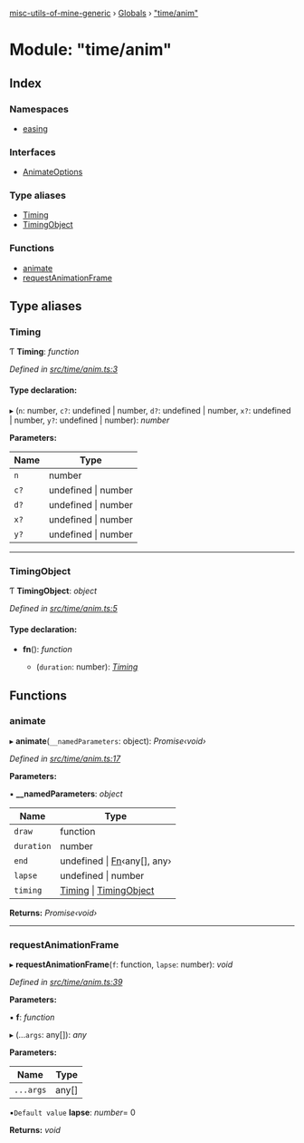 [misc-utils-of-mine-generic](../README.md) › [Globals](../globals.md) › ["time/anim"](_time_anim_.md)

# Module: "time/anim"

## Index

### Namespaces

* [easing](_time_anim_.easing.md)

### Interfaces

* [AnimateOptions](../interfaces/_time_anim_.animateoptions.md)

### Type aliases

* [Timing](_time_anim_.md#timing)
* [TimingObject](_time_anim_.md#timingobject)

### Functions

* [animate](_time_anim_.md#animate)
* [requestAnimationFrame](_time_anim_.md#requestanimationframe)

## Type aliases

###  Timing

Ƭ **Timing**: *function*

*Defined in [src/time/anim.ts:3](https://github.com/cancerberoSgx/misc-utils-of-mine/blob/4b5e32c/misc-utils-of-mine-generic/src/time/anim.ts#L3)*

#### Type declaration:

▸ (`n`: number, `c?`: undefined | number, `d?`: undefined | number, `x?`: undefined | number, `y?`: undefined | number): *number*

**Parameters:**

Name | Type |
------ | ------ |
`n` | number |
`c?` | undefined &#124; number |
`d?` | undefined &#124; number |
`x?` | undefined &#124; number |
`y?` | undefined &#124; number |

___

###  TimingObject

Ƭ **TimingObject**: *object*

*Defined in [src/time/anim.ts:5](https://github.com/cancerberoSgx/misc-utils-of-mine/blob/4b5e32c/misc-utils-of-mine-generic/src/time/anim.ts#L5)*

#### Type declaration:

* **fn**(): *function*

  * (`duration`: number): *[Timing](_time_anim_.md#timing)*

## Functions

###  animate

▸ **animate**(`__namedParameters`: object): *Promise‹void›*

*Defined in [src/time/anim.ts:17](https://github.com/cancerberoSgx/misc-utils-of-mine/blob/4b5e32c/misc-utils-of-mine-generic/src/time/anim.ts#L17)*

**Parameters:**

▪ **__namedParameters**: *object*

Name | Type |
------ | ------ |
`draw` | function |
`duration` | number |
`end` | undefined &#124; [Fn](_type_.md#fn)‹any[], any› |
`lapse` | undefined &#124; number |
`timing` | [Timing](_time_anim_.md#timing) &#124; [TimingObject](_time_anim_.md#timingobject) |

**Returns:** *Promise‹void›*

___

###  requestAnimationFrame

▸ **requestAnimationFrame**(`f`: function, `lapse`: number): *void*

*Defined in [src/time/anim.ts:39](https://github.com/cancerberoSgx/misc-utils-of-mine/blob/4b5e32c/misc-utils-of-mine-generic/src/time/anim.ts#L39)*

**Parameters:**

▪ **f**: *function*

▸ (...`args`: any[]): *any*

**Parameters:**

Name | Type |
------ | ------ |
`...args` | any[] |

▪`Default value`  **lapse**: *number*= 0

**Returns:** *void*
